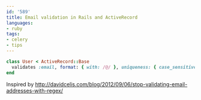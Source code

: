 ```yaml
---
id: '589'
title: Email validation in Rails and ActiveRecord
languages:
- ruby
tags:
- celery
- tips
---
```


```ruby
class User < ActiveRecord::Base
  validates :email, format: { with: /@/ }, uniqueness: { case_sensitive: false }, length: { minimum: 3, maximum: 254 }
end
```
    

Inspired by <http://davidcelis.com/blog/2012/09/06/stop-validating-email-addresses-with-regex/>

